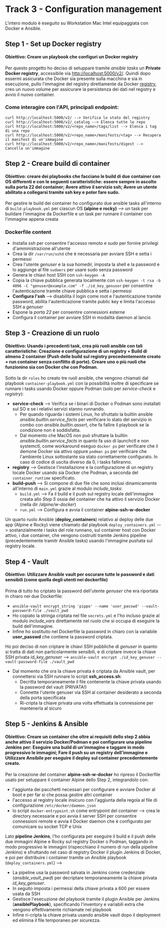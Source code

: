# Track 3 - Configuration management

L'intero modulo è eseguito su Workstation Mac Intel equipaggiata con Docker e Ansible.

## Step 1 - Set up Docker registry
#### **Obiettivo:** Creare un playbook che configuri un Docker registry

Per questo progetto ho deciso di setuppare tramite *ansible tasks* un **Private Docker registry**, accessibile via <http://localhost:5000/v2/>. 
Quindi dopo essermi assicurata che Docker sia presente sulla macchina e sia in esecuzione, pullo l'immagine del registry direttamente da Docker [registry](https://hub.docker.com/_/registry), creo un nuovo volume per assicurare la persistenza dei dati nel registry e avvio il nuovo container.

### Come interagire con l'API, principali endpoint:
```
curl http://localhost:5000/v2/ --> Verifica lo stato del registry
curl http://localhost:5000/v2/_catalog --> Elenca tutte le repo
curl http://localhost:5000/v2/<repo_name>/tags/list --> Elenca i tag di una repo
curl http://localhost:5000/v2/<repo_name>/manifests/<tag> --> Recupera il manifest di un'immagine
curl http://localhost:5000/v2/<repo_name>/manifests/digest --> Cancella un'immagine
```

## Step 2 - Creare build di container
#### **Obiettivo:** creare dei playbooks che facciano le build di due container con OS differenti e con le seguenti caratteristiche: essere sempre in ascolto sulla porta 22 del container; Avere attivo il servizio ssh; Avere un utente abilitato a collegarsi tramite ssh key e poter fare sudo.

Per gestire le build dei container ho configurato due ansible tasks all'interno di `build-playbook.yml` per ciascun OS **(alpine e rocky)** --> un task per buildare l'immagine da Dockerfile e un task per runnare il container con l'immagine appena creata

### Dockerfile content
* Installa *ssh* per consentire l'accesso remoto e *sudo* per fornire privilegi d'amministrazione all'utente
* Crea la dir `/var/run/sshd` che è necessaria per avviare SSH e setta i permessi
* Crea l'utente *genuser* e la sua homedir, imposta la shell e la password e lo aggiunge al file `sudoers` per usare sudo senza password
* Genera le chiavi host SSH con `ssh-keygen -A`
* Copia la chiave pubblica generata localmente con `ssh-keygen -t rsa -b 4096 -C "genuser@example.com" -f ./id_key_genuser` per consentire l'autenticazione tramite chiave pubblica e setta i permessi
* **Configura l'ssh** --> disabilita il login come root e l'autenticazione tramite password, abilita l'autenticazione tramite public key e limita l'accesso SSH a *genuser*
* Espone la *porta 22* per consentire connessioni esterne
* Configura il container per avviare SSH in modalità daemon al lancio

## Step 3 - Creazione di un ruolo
#### **Obiettivo:** Usando i precedenti task, crea più ruoli ansible con tali caratteristiche: Creazione e configurazione di un registry + Build di almeno 2 container (Push delle build sul registry precedentemente creato + run container senza conflitto di porte). Creare uno o più ruoli che funzionino sia con Docker che con Podman.

Sotto la dir `roles` ho creato tre ruoli ansible, che vengono chiamati dal playbook `container-playbook.yml` con la possibilità inoltre di specificare se runnare i tasks usando Docker oppure Podman (solo per *service-check* e *registry*):
* **service-check** --> Verifica se i binari di Docker o Podman sono installati sul SO e se i relativi servizi stanno runnando.
  * Per quando riguarda i sistemi Linux, ho sfruttato la builtin ansible *ansible.builtin.service_facts* per verificare lo stato del servizio in combo con *ansible.builtin.assert*, che fa fallire il playbook se la condizione non è soddisfatta.
  * Dal momento che MacOS non può sfruttare la builtin *ansible.builtin.service_facts* in quanto fa uso di launchctl e non systemctl, come workaround eseguo `docker ps` per verificare che il demone Docker sia attivo oppure `podman ps` per verificare che l'ambiente Linux sottostante sia stato correttamente configurato. In caso di codice di uscita diverso da 0, i tasks falliranno.
* **registry** --> Gestisce l'installazione e la configurazione di un registry locale Docker usando sia Docker che Podman, a seconda del `container_runtime` specificato.
* **build-push** --> Si compone di due file che sono inclusi dinamicamente all'interno di `main.yml` grazie al modulo *include_tasks*:
  * `build.yml` --> Fa il build e il push sul registry locale dell'immagine creata allo *Step 5* ossia del container che ha attivo il servizio Docker (nella dir */alpine/w-docker*)
  * `run.yml` --> Configura e avvia il container **alpine-ssh-w-docker** 

Un quarto ruolo Ansible (**deploy_containers**) relativo al deploy delle due app (Alpine e Rocky) viene chiamato dal playbook `deploy_containers.yml` --> sostanzialmente i tasks del role runnano, sul container host con Docker attivo, i due container, che vengono costruiti tramite Jenkins pipeline (precedentemente tramitr Ansible tasks) usando l'immagine pushata sul registry locale.

## Step 4 - Vault
#### **Obiettivo:** Utilizzare Ansible vault per oscurare tutte le password e dati sensibili (come quella degli utenti nei dockerfile)

Prima di tutto ho criptato la password dell'utente *genuser* che era riportata in chiaro nei due Dockerfile:
* `ansible-vault encrypt_string 'pippo' --name 'user_passwd' --vault-password-file ./vault_pwd`
* Ho copiato la stringa criptata nel file `secrets.yml` e l'ho incluso grazie al modulo *include_vars* direttamente nel ruolo che si occupa di eseguire la build dell'immagine.
* Infine ho sostituito nel Dockerfile la password in chiaro con la variabile **user_passwd** che contiene la password criptata.

Ho poi deciso di non criptare le chiavi SSH pubbliche di *genuser* in quanto si tratta di dati non particolarmente sensibili, e di criptare invece la chiave SSH privata *id_key_genuser* --> `ansible-vault encrypt ./id_key_genuser --vault-password-file ./vault_pwd`
* Dal momento che ora la chiave privata è criptata da Ansible vault, per connettersi via SSH runnare lo script **ssh_access.sh**:
  * Decritta temporaneamente il file contenente la chiave privata usando la password del vault (PRIVATA!)
  * Connette l'utente genuser via SSH al container desiderato a seconda della porta specificata 
  * Ri-cripta la chiave privata una volta effettuata la connessione per mantenerla al sicuro

## Step 5 - Jenkins & Ansible
#### **Obiettivo:** Creare un container che oltre ai requisiti dello step 2 abbia anche attivo il servizio Docker/Podman e poi configurare una pipeline Jenkins per: Eseguire una build di un'immagine e taggare in modo progressivo le immagini; Fare il push su un registry dell'immagine e Utilizzare Ansibile per eseguire il deploy sul container precedentemente creato.

Per la creazione del container **alpine-ssh-w-docker** ho ripreso il Dockerfile usato per setuppare il container Alpine dello Step 2, integrandolo con:
* l'aggiunta dei pacchetti necessari per configurare e avviare Docker al boot e per far si che possa gestire altri container
* l'accesso al registry locale insicuro con l'aggiunta della regola al file di configurazione `/etc/docker/daemon.json`
* lo script `docker-entrypoint.sh` come entrypoint del container --> crea le directory necessarie e poi avvia il server SSH per consentire connessioni remote e avvia il Docker daemon che è configurato per comunicare su socket TCP e Unix

Lato **pipeline Jenkins**, l'ho configurata per eseguire il build e il push delle due immagini Alpine e Rocky sul registry Docker o Podman, taggando in modo progressivo le immagini (rispecchiano il numero di run della pipeline Jenkins) e sfruttando nel caso di registry Docker il plugin Jenkins di Docker, e poi per distribuire i container tramite un Ansible playbook (`deploy_containers.yml`) -->
* La pipeline usa la password salvata in Jenkins come credenziale (*ansible_vault_pwd*) per decriptare temporaneamente la chiave privata *id_key_genuser*.
* In seguito imposta i permessi della chiave privata a 600 per essere usata da SSH
* Gestisce l'esecuzione del playbook tramite il plugin Ansible per Jenkins (**ansiblePlaybook**), specificando l'inventory e variabili extra che vengono effettivamente richiamate nel playbook
* Infine ri-cripta la chiave privata usando ansible vault dopo il deployment ed elimina il file temporaneo per sicurezza. 
